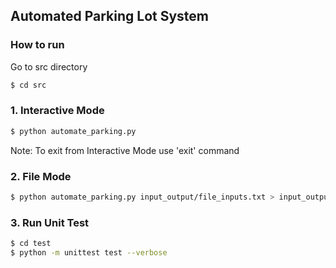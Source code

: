 ## Automated Parking Lot System


### How to run
Go to src directory
```sh
$ cd src
```

### 1. Interactive Mode

```sh
$ python automate_parking.py
```
Note: To exit from Interactive Mode use 'exit' command

### 2. File Mode
```sh
$ python automate_parking.py input_output/file_inputs.txt > input_output/output.txt
```

### 3. Run Unit Test
```sh
$ cd test
$ python -m unittest test --verbose
```